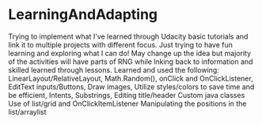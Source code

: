 # LearningAndAdapting
Trying to implement what I've learned through Udacity basic tutorials and link it to multiple projects with different focus. 
Just trying to have fun learning and exploring what I can do!
May change up the idea but majority of the activities will have parts of RNG while lnking back to information and skilled learned through lessons. 
Learned and used the following:
LinearLayout/RelativeLayout,
Math.Random(),
onClick and OnClickListener,
EditText inputs/Buttons,
Draw images,
Utilize styles/colors to save time and be efficient,
Intents,
Substrings,
Editing title/header
Custom java classes
Use of list/grid and OnClickItemListener
Manipulating the positions in the list/arraylist

